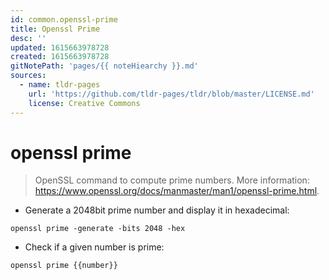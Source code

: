 ```yaml
---
id: common.openssl-prime
title: Openssl Prime
desc: ''
updated: 1615663978728
created: 1615663978728
gitNotePath: 'pages/{{ noteHiearchy }}.md'
sources:
  - name: tldr-pages
    url: 'https://github.com/tldr-pages/tldr/blob/master/LICENSE.md'
    license: Creative Commons
---
```

# openssl prime

> OpenSSL command to compute prime numbers.
> More information: <https://www.openssl.org/docs/manmaster/man1/openssl-prime.html>.

- Generate a 2048bit prime number and display it in hexadecimal:

`openssl prime -generate -bits 2048 -hex`

- Check if a given number is prime:

`openssl prime {{number}}`

